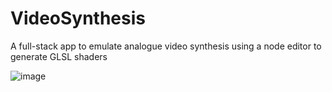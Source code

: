# VideoSynthesis
A full-stack app to emulate analogue video synthesis using a node editor to generate GLSL shaders

![image](https://github.com/user-attachments/assets/6b48d2ad-8a3e-4e2a-9385-691e8def0f7c)
